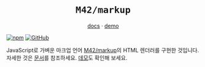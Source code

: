 <h1 align="center"><code>M42/markup</code></h1>
<p align="center">
  <a href="https://logico-philosophical.github.io/m42kup/docs/build/index.html">docs</a> ·
  <a href="https://logico-philosophical.github.io/m42kup/web/demo.html">demo</a>
</p>

[![npm](https://img.shields.io/npm/v/m42kup)](https://www.npmjs.com/package/m42kup)
[![GitHub](https://img.shields.io/github/license/logico-philosophical/m42kup)](https://github.com/logico-philosophical/m42kup/blob/master/LICENSE)

JavaScript로 가벼운 마크업 언어 [M42/markup](https://logico-philosophical.github.io/m42kup/docs/build/getting-started/introduction.html)의 HTML 렌더러를 구현한 것입니다. 자세한 것은 [문서](https://logico-philosophical.github.io/m42kup/docs/build/index.html)를 참조하세요. [데모](https://logico-philosophical.github.io/m42kup/web/demo.html)도 확인해 보세요.
